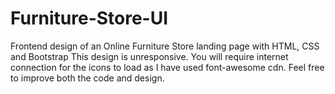 # Furniture-Store-UI
Frontend design of an Online Furniture Store landing page with HTML, CSS and Bootstrap
This design is unresponsive. You will require internet connection for the icons to load as I have used font-awesome cdn. Feel free to improve both the code and design.
